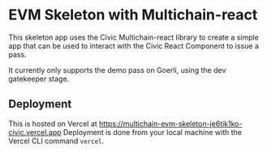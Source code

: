 # EVM Skeleton with Multichain-react

This skeleton app uses the Civic Multichain-react library to create a simple app that can be used to interact with the Civic React Component to issue a pass.

It currently only supports the demo pass on Goerli, using the dev gatekeeper stage.

## Deployment

This is hosted on Vercel at https://multichain-evm-skeleton-je6tik1ko-civic.vercel.app
Deployment is done from your local machine with the Vercel CLI command `vercel`.

